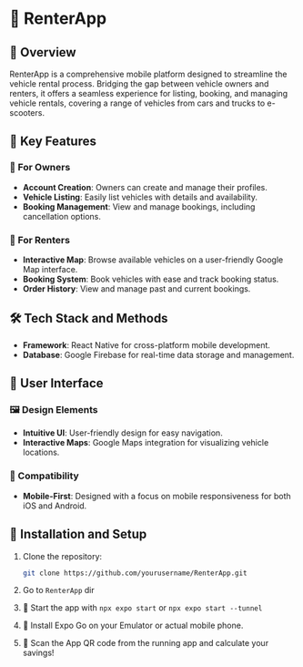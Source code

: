 # 🚗 RenterApp

## 📝 Overview

RenterApp is a comprehensive mobile platform designed to streamline the vehicle rental process. Bridging the gap between vehicle owners and renters, it offers a seamless experience for listing, booking, and managing vehicle rentals, covering a range of vehicles from cars and trucks to e-scooters.

## 🌟 Key Features

### 🚀 For Owners
- **Account Creation**: Owners can create and manage their profiles.
- **Vehicle Listing**: Easily list vehicles with details and availability.
- **Booking Management**: View and manage bookings, including cancellation options.

### 🛴 For Renters
- **Interactive Map**: Browse available vehicles on a user-friendly Google Map interface.
- **Booking System**: Book vehicles with ease and track booking status.
- **Order History**: View and manage past and current bookings.

## 🛠️ Tech Stack and Methods

- **Framework**: React Native for cross-platform mobile development.
- **Database**: Google Firebase for real-time data storage and management.
  
## 🎨 User Interface

### 🖼️ Design Elements
- **Intuitive UI**: User-friendly design for easy navigation.
- **Interactive Maps**: Google Maps integration for visualizing vehicle locations.
  
### 📱 Compatibility
- **Mobile-First**: Designed with a focus on mobile responsiveness for both iOS and Android.

## 🚀 Installation and Setup

1. Clone the repository:
   ```bash
   git clone https://github.com/yourusername/RenterApp.git

2. Go to ```RenterApp``` dir 

3. 🚀 Start the app with ```npx expo start``` or ```npx expo start --tunnel```

4. 📱 Install Expo Go on your Emulator or actual mobile phone.

5. 📸 Scan the App QR code from the running app and calculate your savings!